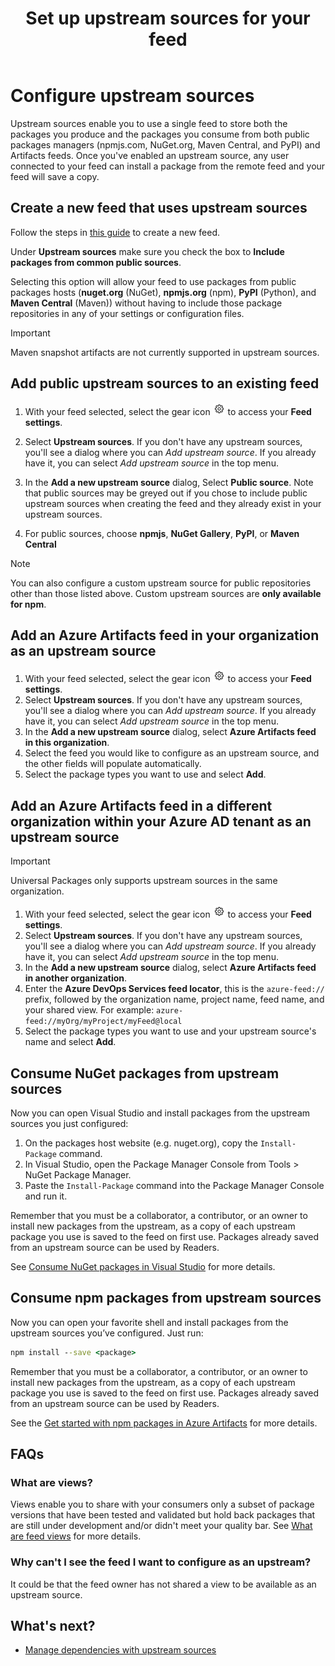 ﻿---
title: Set up upstream sources for your feed
description: Find out how to configure upstream sources for your Azure Artifacts feeds
ms.technology: devops-artifacts
ms.topic: conceptual
ms.date: 12/22/2020
monikerRange: '>= tfs-2017'
---

# Configure upstream sources

Upstream sources enable you to use a single feed to store both the packages you produce and the packages you consume from both public packages managers (npmjs.com, NuGet.org, Maven Central, and PyPI) and Artifacts feeds. Once you've enabled an upstream source, any user connected to your feed can install a package from the remote feed and your feed will save a copy.

## Create a new feed that uses upstream sources

Follow the steps in [this guide](../concepts/feeds.md#create-a-feed) to create a new feed.

Under **Upstream sources** make sure you check the box to **Include packages from common public sources**.

Selecting this option will allow your feed to use packages from public packages hosts (**nuget.org** (NuGet), **npmjs.org** (npm), **PyPI** (Python), and **Maven Central** (Maven)) without having to include those package repositories in any of your settings or configuration files. 

> [!IMPORTANT]
> Maven snapshot artifacts are not currently supported in upstream sources.

## Add public upstream sources to an existing feed

1. With your feed selected, select the gear icon ![gear icon](../../media/icons/gear-icon.png) to access your **Feed settings**.
2. Select **Upstream sources**. If you don't have any upstream sources, you'll see a dialog where you can _Add upstream source_. If you already have it, you can select _Add upstream source_ in the top menu.
3. In the **Add a new upstream source** dialog, Select **Public source**. Note that public sources may be greyed out if you chose to include public upstream sources when creating the feed and they already exist in your upstream sources.

4. For public sources, choose **npmjs**, **NuGet Gallery**, **PyPI**, or **Maven Central**

> [!NOTE]
> You can also configure a custom upstream source for public repositories other than those listed above. Custom upstream sources are **only available for npm**. 

## Add an Azure Artifacts feed in your organization as an upstream source

1. With your feed selected, select the gear icon ![gear icon](../../media/icons/gear-icon.png) to access your **Feed settings**.
2. Select **Upstream sources**. If you don't have any upstream sources, you'll see a dialog where you can _Add upstream source_. If you already have it, you can select _Add upstream source_ in the top menu.
3. In the **Add a new upstream source** dialog, select **Azure Artifacts feed in this organization**.
4. Select the feed you would like to configure as an upstream source, and the other fields will populate automatically. 
5. Select the package types you want to use and select **Add**.

## Add an Azure Artifacts feed in a different organization within your Azure AD tenant as an upstream source

> [!IMPORTANT]
> Universal Packages only supports upstream sources in the same organization.

1. With your feed selected, select the gear icon ![gear icon](../../media/icons/gear-icon.png) to access your **Feed settings**.
2. Select **Upstream sources**. If you don't have any upstream sources, you'll see a dialog where you can _Add upstream source_. If you already have it, you can select _Add upstream source_ in the top menu.
3. In the **Add a new upstream source** dialog, select **Azure Artifacts feed in another organization**.
4. Enter the **Azure DevOps Services feed locator**, this is the `azure-feed://` prefix, followed by the organization name, project name, feed name, and your shared view. For example: `azure-feed://myOrg/myProject/myFeed@local`
5. Select the package types you want to use and your upstream source's name and select **Add**.

## Consume NuGet packages from upstream sources

Now you can open Visual Studio and install packages from the upstream sources you just configured:

1.	On the packages host website (e.g. nuget.org), copy the `Install-Package` command.
2.	In Visual Studio, open the Package Manager Console from Tools > NuGet Package Manager.
3.	Paste the `Install-Package` command into the Package Manager Console and run it.

Remember that you must be a collaborator, a contributor, or an owner to install new packages from the upstream, as a copy of each upstream package you use is saved to the feed on first use. Packages already saved from an upstream source can be used by Readers.

See [Consume NuGet packages in Visual Studio](../nuget/consume.md) for more details.

## Consume npm packages from upstream sources

Now you can open your favorite shell and install packages from the upstream sources you’ve configured. Just run:

```cmd
npm install --save <package>
```

Remember that you must be a collaborator, a contributor, or an owner to install new packages from the upstream, as a copy of each upstream package you use is saved to the feed on first use. Packages already saved from an upstream source can be used by Readers.

See the [Get started with npm packages in Azure Artifacts](../get-started-npm.md) for more details.

## FAQs

### What are views?

Views enable you to share with your consumers only a subset of package versions that have been tested and validated but hold back packages that are still under development and/or didn't meet your quality bar. See [What are feed views](../concepts/views.md) for more details.

### Why can't I see the feed I want to configure as an upstream?

It could be that the feed owner has not shared a view to be available as an upstream source.

## What's next?

- [Manage dependencies with upstream sources](../tutorials/protect-oss-packages-with-upstream-sources.md)
